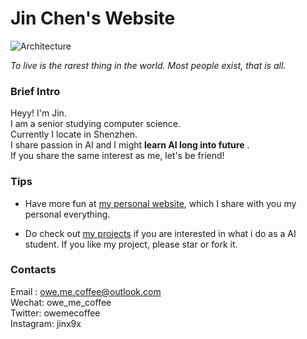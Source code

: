 # Jin Chen's Website 
![Architecture](img/sky.jpg)

_To live is the rarest thing in the world. Most people exist, that is all._

### Brief Intro    

   Heyy! I'm Jin.    
    I am a senior studying computer science.    
    Currently I locate in Shenzhen.    
    I share passion in AI and I might **learn AI long into future** .    
    If you share the same interest as me, let's be friend! 


###  Tips

- Have more fun at [my personal website](https://www.jinchen.site), which I share with you my personal everything. 

- Do check out [my projects](https://github.com/owemecoffee) if you are interested in what i do as a AI student. If you like my project, please star or fork it.



### Contacts
Email : owe.me.coffee@outlook.com    
Wechat: owe_me_coffee   
Twitter: owemecoffee  
Instagram: jinx9x



